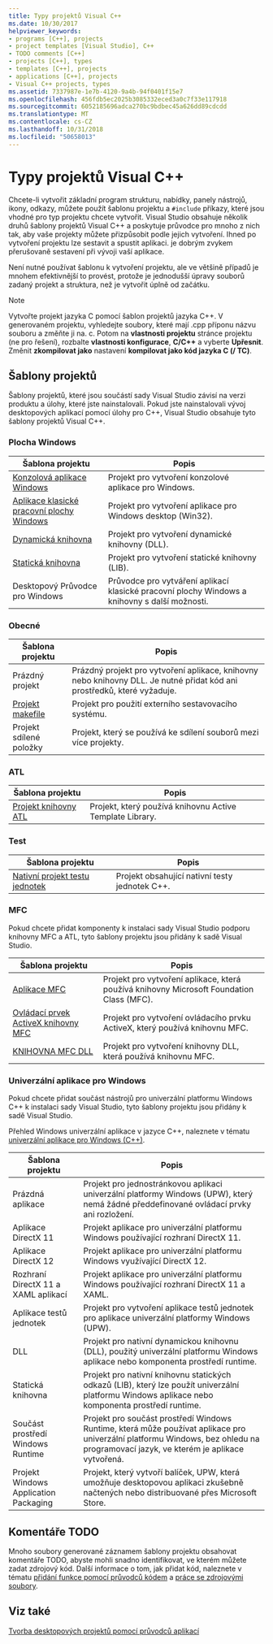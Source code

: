 ```yaml
---
title: Typy projektů Visual C++
ms.date: 10/30/2017
helpviewer_keywords:
- programs [C++], projects
- project templates [Visual Studio], C++
- TODO comments [C++]
- projects [C++], types
- templates [C++], projects
- applications [C++], projects
- Visual C++ projects, types
ms.assetid: 7337987e-1e7b-4120-9a4b-94f0401f15e7
ms.openlocfilehash: 456fdb5ec2025b3085332eced3a0c7f33e117918
ms.sourcegitcommit: 6052185696adca270bc9bdbec45a626dd89cdcdd
ms.translationtype: MT
ms.contentlocale: cs-CZ
ms.lasthandoff: 10/31/2018
ms.locfileid: "50658013"
---
```

# <a name="visual-c-project-types"></a>Typy projektů Visual C++

Chcete-li vytvořit základní program strukturu, nabídky, panely nástrojů, ikony, odkazy, můžete použít šablonu projektu a `#include` příkazy, které jsou vhodné pro typ projektu chcete vytvořit. Visual Studio obsahuje několik druhů šablony projektů Visual C++ a poskytuje průvodce pro mnoho z nich tak, aby vaše projekty můžete přizpůsobit podle jejich vytvoření. Ihned po vytvoření projektu lze sestavit a spustit aplikaci. je dobrým zvykem přerušovaně sestavení při vývoji vaší aplikace.

Není nutné používat šablonu k vytvoření projektu, ale ve většině případů je mnohem efektivnější to provést, protože je jednodušší úpravy souborů zadaný projekt a struktura, než je vytvořit úplně od začátku.

> [!NOTE]
> Vytvořte projekt jazyka C pomocí šablon projektů jazyka C++. V generovaném projektu, vyhledejte soubory, které mají .cpp příponu názvu souboru a změňte ji na. c. Potom na **vlastnosti projektu** stránce projektu (ne pro řešení), rozbalte **vlastnosti konfigurace**, **C/C++** a vyberte **Upřesnit**. Změnit **zkompilovat jako** nastavení **kompilovat jako kód jazyka C (/ TC)**.

## <a name="project-templates"></a>Šablony projektů

Šablony projektů, které jsou součástí sady Visual Studio závisí na verzi produktu a úlohy, které jste nainstalovali. Pokud jste nainstalovali vývoj desktopových aplikací pomocí úlohy pro C++, Visual Studio obsahuje tyto šablony projektů Visual C++.

### <a name="windows-desktop"></a>Plocha Windows

|Šablona projektu|Popis|
|----------------------|-----------------------------|
|[Konzolová aplikace Windows](../windows/creating-a-console-application.md)|Projekt pro vytvoření konzolové aplikace pro Windows.|
|[Aplikace klasické pracovní plochy Windows](../windows/walkthrough-creating-windows-desktop-applications-cpp.md)|Projekt pro vytvoření aplikace pro Windows desktop (Win32).|
|[Dynamická knihovna](../build/walkthrough-creating-and-using-a-dynamic-link-library-cpp.md)|Projekt pro vytvoření dynamické knihovny (DLL).|
|[Statická knihovna](../windows/walkthrough-creating-and-using-a-static-library-cpp.md)|Projekt pro vytvoření statické knihovny (LIB).|
|Desktopový Průvodce pro Windows|Průvodce pro vytváření aplikací klasické pracovní plochy Windows a knihovny s další možnosti.|

### <a name="general"></a>Obecné

|Šablona projektu|Popis|
|----------------------|-----------------------------|
|Prázdný projekt|Prázdný projekt pro vytvoření aplikace, knihovny nebo knihovny DLL. Je nutné přidat kód ani prostředků, které vyžaduje.|
|[Projekt makefile](../ide/creating-a-makefile-project.md)|Projekt pro použití externího sestavovacího systému.|
|Projekt sdílené položky|Projekt, který se používá ke sdílení souborů mezi více projekty.|

### <a name="atl"></a>ATL

|Šablona projektu|Popis|
|----------------------|-----------------------------|
|[Projekt knihovny ATL](../atl/reference/creating-an-atl-project.md)|Projekt, který používá knihovnu Active Template Library.|

### <a name="test"></a>Test

|Šablona projektu|Popis|
|----------------------|-----------------------------|
|[Nativní projekt testu jednotek](/visualstudio/test/writing-unit-tests-for-c-cpp-with-the-microsoft-unit-testing-framework-for-cpp)|Projekt obsahující nativní testy jednotek C++.|

### <a name="mfc"></a>MFC

Pokud chcete přidat komponenty k instalaci sady Visual Studio podporu knihovny MFC a ATL, tyto šablony projektu jsou přidány k sadě Visual Studio.

|Šablona projektu|Popis|
|----------------------|-----------------------------|
|[Aplikace MFC](../mfc/reference/creating-an-mfc-application.md)|Projekt pro vytvoření aplikace, která používá knihovny Microsoft Foundation Class (MFC).|
|[Ovládací prvek ActiveX knihovny MFC](../mfc/reference/creating-an-mfc-activex-control.md)|Projekt pro vytvoření ovládacího prvku ActiveX, který používá knihovnu MFC.|
|[KNIHOVNA MFC DLL](../mfc/reference/creating-an-mfc-dll-project.md)|Projekt pro vytvoření knihovny DLL, která používá knihovnu MFC.|

### <a name="windows-universal-apps"></a>Univerzální aplikace pro Windows

Pokud chcete přidat součást nástrojů pro univerzální platformu Windows C++ k instalaci sady Visual Studio, tyto šablony projektu jsou přidány k sadě Visual Studio.

Přehled Windows univerzální aplikace v jazyce C++, naleznete v tématu [univerzální aplikace pro Windows (C++)](../windows/universal-windows-apps-cpp.md).

|Šablona projektu|Popis|
|----------------------|-----------------------------|
|Prázdná aplikace|Projekt pro jednostránkovou aplikaci univerzální platformy Windows (UPW), který nemá žádné předdefinované ovládací prvky ani rozložení.|
|Aplikace DirectX 11|Projekt aplikace pro univerzální platformu Windows používající rozhraní DirectX 11.|
|Aplikace DirectX 12|Projekt aplikace pro univerzální platformu Windows využívající DirectX 12.|
|Rozhraní DirectX 11 a XAML aplikací|Projekt aplikace pro univerzální platformu Windows používající rozhraní DirectX 11 a XAML.|
|Aplikace testů jednotek|Projekt pro vytvoření aplikace testů jednotek pro aplikace univerzální platformy Windows (UPW).|
|DLL|Projekt pro nativní dynamickou knihovnu (DLL), použitý univerzální platformu Windows aplikace nebo komponenta prostředí runtime.|
|Statická knihovna|Projekt pro nativní knihovnu statických odkazů (LIB), který lze použít univerzální platformu Windows aplikace nebo komponenta prostředí runtime.|
|Součást prostředí Windows Runtime|Projekt pro součást prostředí Windows Runtime, která může používat aplikace pro univerzální platformu Windows, bez ohledu na programovací jazyk, ve kterém je aplikace vytvořená.|
|Projekt Windows Application Packaging|Projekt, který vytvoří balíček, UPW, která umožňuje desktopovou aplikaci zkušebně načtených nebo distribuované přes Microsoft Store.|

## <a name="todo-comments"></a>Komentáře TODO

Mnoho soubory generované záznamem šablony projektu obsahovat komentáře TODO, abyste mohli snadno identifikovat, ve kterém můžete zadat zdrojový kód. Další informace o tom, jak přidat kód, naleznete v tématu [přidání funkce pomocí průvodců kódem](../ide/adding-functionality-with-code-wizards-cpp.md) a [práce se zdrojovými soubory](../windows/working-with-resource-files.md).

## <a name="see-also"></a>Viz také

[Tvorba desktopových projektů pomocí průvodců aplikací](../ide/creating-desktop-projects-by-using-application-wizards.md)
